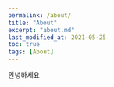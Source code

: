 ```yaml
---
permalink: /about/
title: "About"
excerpt: "about.md"
last_modified_at: 2021-05-25
toc: true
tags: [About]
---
```

안녕하세요
